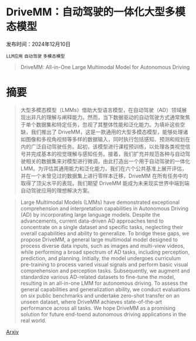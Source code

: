 # DriveMM：自动驾驶的一体化大型多模态模型

发布时间：2024年12月10日

`LLM应用` `自动驾驶` `多模态模型`

> DriveMM: All-in-One Large Multimodal Model for Autonomous Driving

# 摘要

> 大型多模态模型（LMMs）借助大型语言模型，在自动驾驶（AD）领域展现出非凡的理解与阐释能力。然而，当下数据驱动的自动驾驶方式通常聚焦于单个数据集和特定任务，忽视了其整体性能和泛化能力。为填补这些空缺，我们推出了 DriveMM，这是一款通用的大型多模态模型，能够处理诸如图像和多视角视频等多样的数据输入，同时执行包括感知、预测和规划在内的广泛自动驾驶任务。起初，该模型进行课程预训练，以处理各类视觉信号并完成基本的视觉理解与感知任务。接着，我们扩充并规范各种与自动驾驶相关的数据集来对模型进行微调，由此打造出一个用于自动驾驶的一体化 LMM。为评估其通用能力和泛化能力，我们在六个公共基准上展开评估，并在一个未曾见过的数据集上进行零样本迁移，DriveMM 在所有任务中均取得了顶尖水平的表现。我们期望 DriveMM 能成为未来现实世界中端到端自动驾驶应用的理想解决方案。

> Large Multimodal Models (LMMs) have demonstrated exceptional comprehension and interpretation capabilities in Autonomous Driving (AD) by incorporating large language models. Despite the advancements, current data-driven AD approaches tend to concentrate on a single dataset and specific tasks, neglecting their overall capabilities and ability to generalize. To bridge these gaps, we propose DriveMM, a general large multimodal model designed to process diverse data inputs, such as images and multi-view videos, while performing a broad spectrum of AD tasks, including perception, prediction, and planning. Initially, the model undergoes curriculum pre-training to process varied visual signals and perform basic visual comprehension and perception tasks. Subsequently, we augment and standardize various AD-related datasets to fine-tune the model, resulting in an all-in-one LMM for autonomous driving. To assess the general capabilities and generalization ability, we conduct evaluations on six public benchmarks and undertake zero-shot transfer on an unseen dataset, where DriveMM achieves state-of-the-art performance across all tasks. We hope DriveMM as a promising solution for future end-toend autonomous driving applications in the real world.

[Arxiv](https://arxiv.org/abs/2412.07689)
